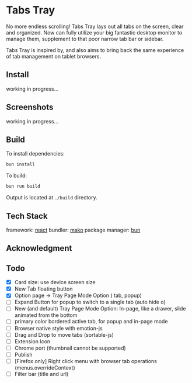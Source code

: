 # Tabs Tray

No more endless scrolling! Tabs Tray lays out all tabs on the screen, clear and organized. Now can fully utilize your big fantastic desktop monitor to manage them, supplement to that poor narrow tab bar or sidebar.

Tabs Tray is inspired by, and also aims to bring back the same experience of tab management on tablet browsers.


## Install

working in progress...

## Screenshots

working in progress...

## Build

To install dependencies:

```bash
bun install
```

To build:

```bash
bun run build
```

Output is located at `./build` directory.

## Tech Stack

framework: [react](https://react.dev/)
bundler: [mako](https://makojs.dev/)
package manager: [bun](https://bun.sh/)

## Acknowledgment



## Todo

- [x] Card size: use device screen size
- [x] New Tab floating button
- [x] Option page -> Tray Page Mode Option ( tab, popup)
- [ ] Expand Button for popup to switch to a single tab (auto hide o)
- [ ] New (and default) Tray Page Mode Option: In-page, like a drawer, slide animated from the bottom
- [ ] primary color bordered active tab, for popup and in-page mode
- [ ] Browser native style with emotion-js
- [ ] Drag and Drop to move tabs (sortable-js)
- [ ] Extension Icon
- [ ] Chrome port (thumbnail cannot be supported)
- [ ] Publish
- [ ] [Firefox only] Right click menu with browser tab operations (menus.overrideContext)
- [ ] Filter bar (title and url)